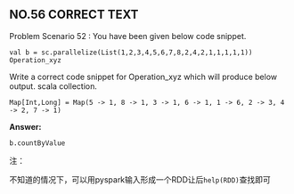 ## NO.56 CORRECT TEXT

Problem Scenario 52 : You have been given below code snippet. 

```
val b = sc.parallelize(List(1,2,3,4,5,6,7,8,2,4,2,1,1,1,1,1))
Operation_xyz
```

Write a correct code snippet for Operation_xyz which will produce below output. scala collection.

```
Map[Int,Long] = Map(5 -> 1, 8 -> 1, 3 -> 1, 6 -> 1, 1 -> 6, 2 -> 3, 4 -> 2, 7 -> 1)
```

**Answer:**

```
b.countByValue
```

注：

不知道的情况下，可以用pyspark输入形成一个RDD让后`help(RDD)`查找即可